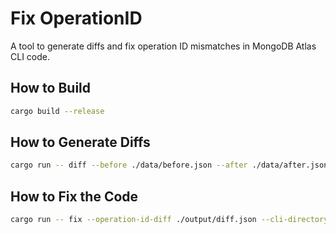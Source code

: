 # Fix OperationID

A tool to generate diffs and fix operation ID mismatches in MongoDB Atlas CLI code.

## How to Build

```bash
cargo build --release
```

## How to Generate Diffs

```bash
cargo run -- diff --before ./data/before.json --after ./data/after.json --output ./output/diff.json 
```

## How to Fix the Code

```bash
cargo run -- fix --operation-id-diff ./output/diff.json --cli-directory /Users/jeroen.vervaeke/git/github.com/mongodb/mongodb-atlas-cli/internal/ --go-sdk-version go.mongodb.org/atlas-sdk/v20250312007/admin
```
